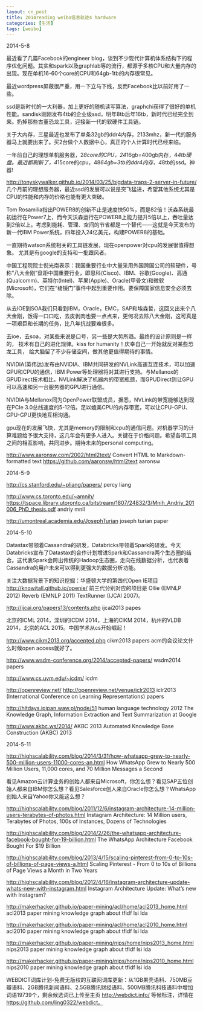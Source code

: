 ```yaml
---
layout: cn_post
title: 2014reading weibo信息轨迹4 hardware
categories: [生活]
tags: [weibo]
---
```


2014-5-8

最近看了几篇Facebook的engineer blog，谈到不少现代计算机体系结构下的程序优化问题。其实和spark以及graphlab等的流行，都源于多核CPU和大量内存的出现。现在单机16-60个core的CPU和64gb-1tb的内存很常见。

最近wordpress屏蔽很严重，用一下立马下线，反而Facebook比以前好用了一些。

ssd是新时代的一大利器，加上更好的随机读写算法，graphchi获得了很好的单机性能。sandisk刚刚发布4tb的企业级ssd，明年8tb后年16tb，新时代已经完全到来。扔掉那些古董恐龙工具，迎接新一代的软硬件工具链。

关于大内存，三星最近也发布了单条32gb的ddr4内存，2133mhz，新一代的服务器马上就要出来了。买2台做个人数据中心，真正的个人计算时代已经来临。

一年前自己的理想单机服务器，2*8core的CPU，24*16gb=400gb内存，4*4tb硬盘。最近都刷新了，4*15core的cpu，48*64gb=3tb的ddr4内存，4*8tb的ssd。神器!

http://tonyskywalker.github.io/2014/03/25/bigdata-traps-2-server-in-future/ 几个月前的理想服务器，最近ssd的发展可以说是突飞猛进，希望其他系统尤其是CPU的性能和内存的价格也能有更大突破。

Tom Rosamilia指出POWER8的创新不止是速度快50%，而是82倍！沃森系统最初运行在Power7上，而今天沃森运行在POWER8上能力提升5倍以上，吞吐量达到2倍以上。考虑到能耗、管理、空间的节省都是一个替代——这就是今天发布的新一代IBM Power系统，四年投入24亿美元，构建POWER8的基础。

一直期待watson系统相关的工具链发展，现在openpower对cpu的发展很值得想象。 尤其是有google的支持和一批跟风者。

中国工程院院士倪光南表示：我国重要行业中大量采用外国跨国公司的软硬件，号称“八大金刚”盘距中国重要行业，即思科(Cisco)、IBM、谷歌(Google)、高通(Qualcomm)、英特尔(Intel)、苹果(Apple)、Oracle(甲骨文)和微软(Microsoft)，它们在“棱镜门”事件中起到重要作用。要保障国家信息安全必须去除。

从去IOE到SOA我们只看到IBM，Oracle，EMC，SAP和埃森哲，这回又出来个八大金刚，饭得一口口吃，去皮剥肉也要一点点来，更何况去除八大金刚，这可真是一项艰巨和长期的任务，比八年抗战要难很多。

去ioe，去soa，对某些来说是口号，另一些是大势所趋。最终的设计原则是一样的， 技术有自己的进化规律。kiss for humanity！庆幸自己一开始就反对某些恐龙工具， 给大脑留了不少存储空间，做其他更值得期待的事情。

NVIDIA(英伟达)发布由NVIDIA、IBM共同研发的NVLink高速互连技术，可以加速GPU和CPU的通信，IBM Power等处理器将对其进行支持。与Mellanox的GPUDirect技术相比，NVLink解决了机器内的带宽瓶颈，而GPUDirect则让GPU可以高速和另一台服务器的GPU进行通信。

NVIDIA与Mellanox同为OpenPower联盟成员，据悉，NVLink的带宽能够达到现在PCIe 3.0总线速度的5-12倍。足以媲美CPU的内存带宽，可以让CPU-GPU、GPU-GPU更快地互相沟通。

gpu现在的发展飞快，尤其是memory的限制和cpu的通信问题。对机器学习的计算难题给予很大支持，这几年会有更多人进入。关键在于价格问题。希望各项工具之间的相互影响，共同进步。期待未来的personal computing。

http://www.aaronsw.com/2002/html2text/ Convert HTML to Markdown-formatted text https://github.com/aaronsw/html2text aaronsw

2014-5-9

http://cs.stanford.edu/~pliang/papers/ percy liang

http://www.cs.toronto.edu/~amnih/ https://tspace.library.utoronto.ca/bitstream/1807/24832/3/Mnih_Andriy_201006_PhD_thesis.pdf andriy mnil

http://umontreal.academia.edu/JosephTurian joseph turian paper

2014-5-10

Datastax带领着Cassandra的研发，Databricks带领着Spark的研发。今天Databricks宣布了Datastax的合作计划增进Spark和Cassandra两个生态圈的结合。这代表Spark会跨出传统的Hadoop生态圈，走向在线数据分析，也代表着Cassandra的用户未来可以得到更强大的数据分析功能。

关注大数据背景下的知识挖掘：华盛顿大学的第四代Open IE项目 http://knowitall.github.io/openie/ 前三代分别对应的项目是 Ollie (EMNLP 2012) Reverb (EMNLP 2011) TextRunner (IJCAI 2007)。

http://ijcai.org/papers13/contents.php ijcai2013 papes

北京的ICML 2014，深圳的ICDM 2014，上海的CIKM 2014，杭州的VLDB 2014，北京的ACL 2015。中国学术从cs开始崛起！

http://www.cikm2013.org/accepted.php cikm2013 papers acm的会议论文什么时候open access就好了。

http://www.wsdm-conference.org/2014/accepted-papers/ wsdm2014 papers

http://www.cs.uvm.edu/~icdm/  icdm

http://openreview.net/ http://openreview.net/venue/iclr2013 iclr2013 (International Conference on Learning Representations) papers

http://hltdays.ipipan.waw.pl/node/51 human language technology 2012 The Knowledge Graph, Information Extraction and Text Summarization at Google

http://www.akbc.ws/2014/ AKBC 2013 Automated Knowledge Base Construction (AKBC) 2013

2014-5-11

http://highscalability.com/blog/2014/3/31/how-whatsapp-grew-to-nearly-500-million-users-11000-cores-an.html How WhatsApp Grew to Nearly 500 Million Users, 11,000 cores, and 70 Million Messages a Second

看见Amazon云计算业务的创始人都来自Microsoft，你怎么想？看见SAP五位创始人都来自IBM你怎么想？看见Salesforce创人来自Oracle你怎么想？WhatsApp创始人来自Yahoo你又能这么想？

http://highscalability.com/blog/2011/12/6/instagram-architecture-14-million-users-terabytes-of-photos.html Instagram Architecture: 14 Million users, Terabytes of Photos, 100s of Instances, Dozens of Technologies

http://highscalability.com/blog/2014/2/26/the-whatsapp-architecture-facebook-bought-for-19-billion.html The WhatsApp Architecture Facebook Bought For $19 Billion

http://highscalability.com/blog/2013/4/15/scaling-pinterest-from-0-to-10s-of-billions-of-page-views-a.html Scaling Pinterest - From 0 to 10s of Billions of Page Views a Month in Two Years

http://highscalability.com/blog/2012/4/16/instagram-architecture-update-whats-new-with-instagram.html Instagram Architecture Update: What’s new with Instagram?

http://makerhacker.github.io/paper-mining/acl/home/acl2013_home.html acl2013 paper mining knowledge graph about tfidf lsi lda

http://makerhacker.github.io/paper-mining/acl/home/acl2010_home.html acl2010 paper mining knowledge graph about tfidf lsi lda

http://makerhacker.github.io/paper-mining/nips/home/nips2013_home.html nips2013 paper mining knowledge graph about tfidf lsi lda

http://makerhacker.github.io/paper-mining/nips/home/nips2010_home.html nips2010 paper mining knowledge graph about tfidf lsi lda

WEBDICT词库计划-免费无版权的互联网词库更新：从1GB果壳语料、750MB豆瓣语料、2GB腾讯新闻语料、2.5GB腾讯财经语料、500MB腾讯科技语料中增加词语19739个，剩余候选词已上传至主页 http://webdict.info/ 等候标注，详情在 https://github.com/ling0322/webdict。

